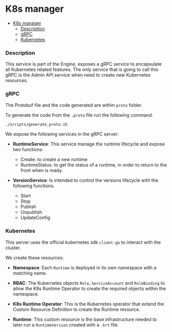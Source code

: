 # K8s manager

- [K8s manager](#k8s-manager)
  - [Description](#description)
  - [gRPC](#grpc)
  - [Kubernetes](#kubernetes)

### Description

This service is part of the Engine, exposes a gRPC service to encapsulate all Kubernetes related features. The only
service that is going to call this gRPC is the Admin API service when need to create new Kubernetes resources.

### gRPC

The Protobuf file and the code generated are within `proto` folder.

To generate the code from the `.proto` file run the following command.

```bash
./scripts/generate_proto.sh
```

We expose the following services in the gRPC server:

- **RuntimeService**: This service manage the runtime lifecycle and expose two functions:
  - Create: to create a new runtime
  - RuntimeStatus: to get the status of a runtime, in order to return to the front when is ready.

- **VersionService**: Is intended to control the versions lifecycle with the following functions.
  - Start
  - Stop
  - Publish
  - Unpublish
  - UpdateConfig

### Kubernetes

This server uses the official kubernetes sdk `client-go` to interact with the cluster.

We create these resources:

- **Namespace**: Each `Runtime` is deployed in its own namespace with a matching name.

- **RBAC**: The Kubernetes objects `Role`, `ServiceAccount` and `RoleBinding` to allow the K8s Runtime Operator to
  create the required objects within the namespace.

- **K8s Runtime Operator**: This is the Kubernetes operator that extend the Custom Resource Definition to create the
  Runtime resource.

- **Runtime**: This custom resource is the base infrastructure needed to later run a `RuntimeVersion` created with
  a `.krt` file.
